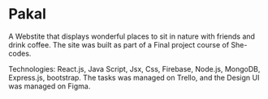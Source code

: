# Pakal


A Webstite that displays wonderful places to sit in nature with friends and drink coffee.
The site was built as part of a Final project course of She-codes.

Technologies: React.js, Java Script, Jsx, Css, Firebase, Node.js, MongoDB, Express.js, bootstrap.
The tasks was managed on Trello, and the Design UI was managed on Figma.

